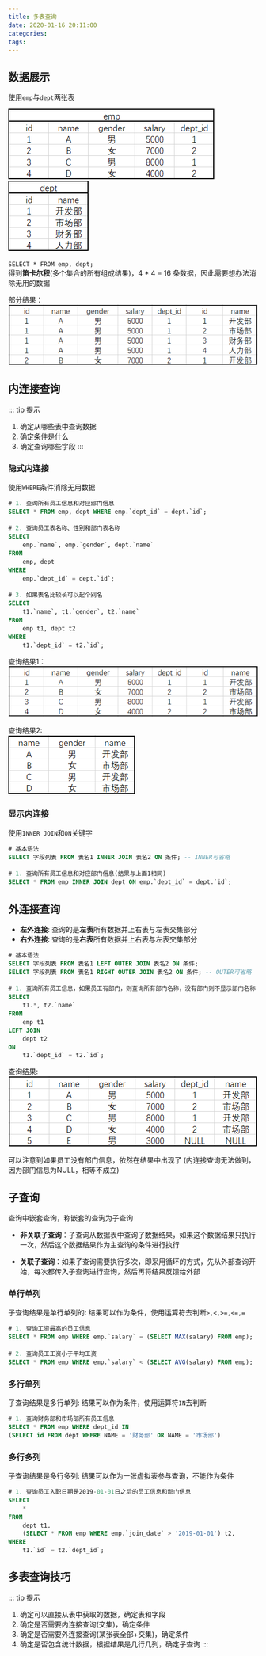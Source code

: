 ```yaml
---
title: 多表查询
date: 2020-01-16 20:11:00
categories: 
tags:
---
```

## 数据展示
使用`emp`与`dept`两张表

![emp](/img/DB/MySQL10-emp.png)
![dept](/img/DB/MySQL10-dept.png)

`SELECT * FROM emp, dept;`   
得到**笛卡尔积**(多个集合的所有组成结果)，4 * 4 = 16 条数据，因此需要想办法消除无用的数据  

部分结果：  
![res1](/img/DB/MySQL10-res1.png)

## 内连接查询
::: tip 提示
1. 确定从哪些表中查询数据
2. 确定条件是什么
3. 确定查询哪些字段
:::

### 隐式内连接
使用`WHERE`条件消除无用数据

```sql
# 1. 查询所有员工信息和对应部门信息
SELECT * FROM emp, dept WHERE emp.`dept_id` = dept.`id`;

# 2. 查询员工表名称、性别和部门表名称
SELECT
    emp.`name`, emp.`gender`, dept.`name` 
FROM 
    emp, dept 
WHERE 
    emp.`dept_id` = dept.`id`;

# 3. 如果表名比较长可以起个别名
SELECT
    t1.`name`, t1.`gender`, t2.`name` 
FROM 
    emp t1, dept t2 
WHERE 
    t1.`dept_id` = t2.`id`;
```

查询结果1：  
![res2](/img/DB/MySQL10-res2.png)

查询结果2:  
![res3](/img/DB/MySQL10-res3.png)

### 显示内连接
使用`INNER JOIN`和`ON`关键字

```sql
# 基本语法
SELECT 字段列表 FROM 表名1 INNER JOIN 表名2 ON 条件; -- INNER可省略

# 1. 查询所有员工信息和对应部门信息(结果与上面1相同)
SELECT * FROM emp INNER JOIN dept ON emp.`dept_id` = dept.`id`;

```

## 外连接查询
- **左外连接**: 查询的是**左表**所有数据并上右表与左表交集部分
- **右外连接**: 查询的是**右表**所有数据并上右表与左表交集部分

```sql
# 基本语法
SELECT 字段列表 FROM 表名1 LEFT OUTER JOIN 表名2 ON 条件;
SELECT 字段列表 FROM 表名1 RIGHT OUTER JOIN 表名2 ON 条件; -- OUTER可省略

# 1. 查询所有员工信息，如果员工有部门，则查询所有部门名称，没有部门则不显示部门名称
SELECT
    t1.*, t2.`name` 
FROM 
    emp t1
LEFT JOIN 
    dept t2
ON 
    t1.`dept_id` = t2.`id`;
```

查询结果:  
![res4](/img/DB/MySQL10-res4.png)

可以注意到如果员工没有部门信息，依然在结果中出现了 (内连接查询无法做到，因为部门信息为NULL，相等不成立)

## 子查询
查询中嵌套查询，称嵌套的查询为子查询

- **非关联子查询**：子查询从数据表中查询了数据结果，如果这个数据结果只执行一次，然后这个数据结果作为主查询的条件进行执行

- **关联子查询**：如果子查询需要执行多次，即采用循环的方式，先从外部查询开始，每次都传入子查询进行查询，然后再将结果反馈给外部


### 单行单列
子查询结果是单行单列的: 结果可以作为条件，使用运算符去判断`>,<,>=,<=,=`

```sql
# 1. 查询工资最高的员工信息
SELECT * FROM emp WHERE emp.`salary` = (SELECT MAX(salary) FROM emp);

# 2. 查询员工工资小于平均工资
SELECT * FROM emp WHERE emp.`salary` < (SELECT AVG(salary) FROM emp);
```

### 多行单列
子查询结果是多行单列: 结果可以作为条件，使用运算符`IN`去判断

```sql
# 1. 查询财务部和市场部所有员工信息
SELECT * FROM emp WHERE dept_id IN 
(SELECT id FROM dept WHERE NAME = '财务部' OR NAME = '市场部')

```

### 多行多列
子查询结果是多行多列: 结果可以作为一张虚拟表参与查询，不能作为条件
```sql
# 1. 查询员工入职日期是2019-01-01日之后的员工信息和部门信息
SELECT 
    * 
FROM 
    dept t1,
    (SELECT * FROM emp WHERE emp.`join_date` > '2019-01-01') t2,
WHERE
    t1.`id` = t2.`dept_id`;
```

## 多表查询技巧
::: tip 提示
1. 确定可以直接从表中获取的数据，确定表和字段
2. 确定是否需要内连接查询(交集)，确定条件
3. 确定是否需要外连接查询(某张表全部+交集)，确定条件
4. 确定是否包含统计数据，根据结果是几行几列，确定子查询
:::